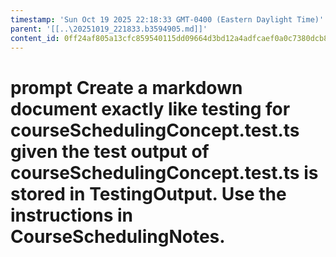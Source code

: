 ```yaml
---
timestamp: 'Sun Oct 19 2025 22:18:33 GMT-0400 (Eastern Daylight Time)'
parent: '[[..\20251019_221833.b3594905.md]]'
content_id: 0ff24af805a13cfc859540115dd09664d3bd12a4adfcaef0a0c7380dcb886d0f
---
```


# prompt Create a markdown document exactly like testing for courseSchedulingConcept.test.ts given the test output of courseSchedulingConcept.test.ts  is stored in TestingOutput. Use the instructions in CourseSchedulingNotes.
